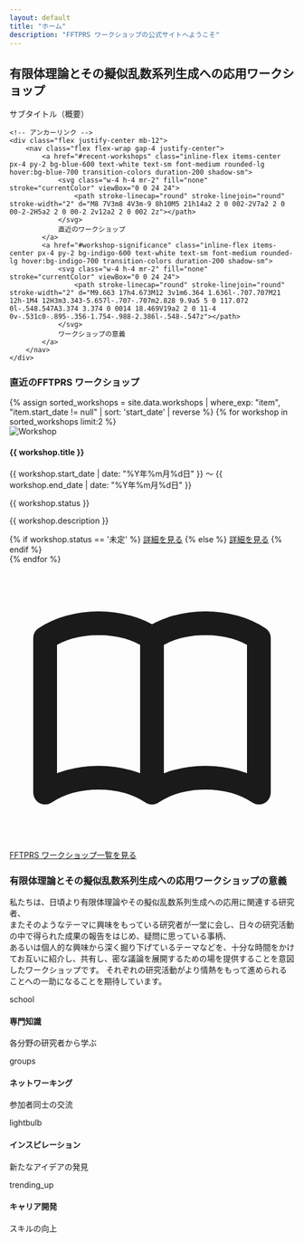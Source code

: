 ```yaml
---
layout: default
title: "ホーム"
description: "FFTPRS ワークショップの公式サイトへようこそ"
---
```


<!-- Hero Section -->
<section class="text-center mb-16">
    <div class="container mx-auto px-4 text-center">
        <h2 class="text-4xl font-bold text-gray-900 mb-4">有限体理論とその擬似乱数系列生成への応用ワークショップ</h2>
        <p class="text-lg text-gray-600 max-w-3xl mx-auto">サブタイトル（概要）</p>
    </div>
    
    <!-- アンカーリンク -->
    <div class="flex justify-center mb-12">
        <nav class="flex flex-wrap gap-4 justify-center">
            <a href="#recent-workshops" class="inline-flex items-center px-4 py-2 bg-blue-600 text-white text-sm font-medium rounded-lg hover:bg-blue-700 transition-colors duration-200 shadow-sm">
                <svg class="w-4 h-4 mr-2" fill="none" stroke="currentColor" viewBox="0 0 24 24">
                    <path stroke-linecap="round" stroke-linejoin="round" stroke-width="2" d="M8 7V3m8 4V3m-9 8h10M5 21h14a2 2 0 002-2V7a2 2 0 00-2-2H5a2 2 0 00-2 2v12a2 2 0 002 2z"></path>
                </svg>
                直近のワークショップ
            </a>
            <a href="#workshop-significance" class="inline-flex items-center px-4 py-2 bg-indigo-600 text-white text-sm font-medium rounded-lg hover:bg-indigo-700 transition-colors duration-200 shadow-sm">
                <svg class="w-4 h-4 mr-2" fill="none" stroke="currentColor" viewBox="0 0 24 24">
                    <path stroke-linecap="round" stroke-linejoin="round" stroke-width="2" d="M9.663 17h4.673M12 3v1m6.364 1.636l-.707.707M21 12h-1M4 12H3m3.343-5.657l-.707-.707m2.828 9.9a5 5 0 117.072 0l-.548.547A3.374 3.374 0 0014 18.469V19a2 2 0 11-4 0v-.531c0-.895-.356-1.754-.988-2.386l-.548-.547z"></path>
                </svg>
                ワークショップの意義
            </a>
        </nav>
    </div>
</section>

<section class="mb-16" id="recent-workshops">
    <h3 class="text-3xl font-bold text-gray-800 mb-8 text-center">直近のFFTPRS ワークショップ</h3>
    <div class="grid md:grid-cols-2 lg:grid-cols-2 gap-8">
        {% assign sorted_workshops = site.data.workshops | where_exp: "item", "item.start_date != null" | sort: 'start_date' | reverse %}
        {% for workshop in sorted_workshops limit:2 %}
            <div class="bg-white rounded-lg shadow-md overflow-hidden hover:shadow-xl transition-shadow duration-300">
                <img alt="Workshop" class="w-full h-48 object-cover"
                    src="https://lh3.googleusercontent.com/aida-public/AB6AXuBu4B3SmV6I2BvvkQAlcXWOH1Bgt8qP2c4FNXqpCu9UVX6gelBUCtQfXnF_pmnqiIX4Og22kjdW2-hS7FOfAp3LseP5nbUjndZuJ-2lK4esOJC5IKved9fbQv-BkVv1Yqnbsrj21nlQHQmEb_lg04zRl8zsz5gxAmfcXJdX1qOr4zWkOqtIzbQ8zT6HiWUM_A7g4ADMJbtaaK1Rp4Bcu-XkQUQgbrPYMDksGfceZGdcwsKLLa4uNEVa9wpXGhyrnW-LGVkcKrx_Fd4" />
                <div class="p-6">
                    <h4 class="text-xl font-bold text-gray-800 mb-2">{{ workshop.title }}</h4>
                    <p class="text-sm text-gray-500 mb-4">{{ workshop.start_date | date: "%Y年%m月%d日" }} 〜 {{ workshop.end_date | date: "%Y年%m月%d日" }}</p>
                    <p class="text-sm text-gray-500 mb-4 font-bold">{{ workshop.status }}</p>
                    <p class="text-gray-700 mb-4">{{ workshop.description }}</p>
                    {% if workshop.status == '未定' %}
                        <a class="inline-block bg-gray-300 text-gray-600 font-semibold px-6 py-2 rounded-lg cursor-not-allowed" href="#">詳細を見る</a>
                    {% else %}
                        <a class="inline-block bg-blue-600 text-white font-semibold px-6 py-2 rounded-lg hover:bg-blue-700 transition-colors duration-300" href="{{ workshop.url | relative_url }}">詳細を見る</a>
                    {% endif %}
                </div>
            </div>
        {% endfor %}
    </div>
    <div class="text-center mt-12">
        <a href="/site/pages/workshops/" class="inline-flex items-center px-6 py-3 bg-green-600 text-white font-semibold rounded-lg hover:bg-green-700 transition-colors duration-300 shadow-md hover:shadow-lg" target="_blank">
            <svg class="w-5 h-5 mr-2" fill="none" stroke="currentColor" viewBox="0 0 24 24">
                <path stroke-linecap="round" stroke-linejoin="round" stroke-width="2" d="M12 6.253v13m0-13C10.832 5.477 9.246 5 7.5 5S4.168 5.477 3 6.253v13C4.168 18.477 5.754 18 7.5 18s3.332.477 4.5 1.253m0-13C13.168 5.477 14.754 5 16.5 5c1.746 0 3.332.477 4.5 1.253v13C19.832 18.477 18.246 18 16.5 18c-1.746 0-3.332.477-4.5 1.253"></path>
            </svg>
            FFTPRS ワークショップ一覧を見る
        </a>
    </div>
</section>

<!-- About Section -->
<section class="bg-blue-50 rounded-lg p-8 md:p-12 mb-16" id="workshop-significance">
    <div class="flex flex-col md:flex-row items-center justify-between gap-8">
        <div class="md:w-1/2">
        <h3 class="text-3xl font-bold text-gray-800 mb-4">有限体理論とその擬似乱数系列生成への応用ワークショップの意義</h3>
        <p class="text-gray-700 leading-relaxed">私たちは、日頃より有限体理論やその擬似乱数系列生成への応用に関連する研究者、<br />
        またそのようなテーマに興味をもっている研究者が一堂に会し、日々の研究活動の中で得られた成果の報告をはじめ、疑問に思っている事柄、<br />
        あるいは個人的な興味から深く掘り下げているテーマなどを、十分な時間をかけてお互いに紹介し、共有し、密な議論を展開するための場を提供することを意図したワークショップです。
        それぞれの研究活動がより情熱をもって進められることへの一助になることを期待しています。</p>
    </div>
    <div class="md:w-1/2 flex justify-center">
        <div class="grid grid-cols-2 gap-4">
            <div class="bg-white p-6 rounded-lg shadow-md text-center">
                <span class="material-icons text-blue-600 text-4xl mb-2">school</span>
                <h4 class="font-bold text-gray-800">専門知識</h4>
                <p class="text-sm text-gray-600">各分野の研究者から学ぶ</p>
            </div>
            <div class="bg-white p-6 rounded-lg shadow-md text-center">
                <span class="material-icons text-blue-600 text-4xl mb-2">groups</span>
                <h4 class="font-bold text-gray-800">ネットワーキング</h4>
                <p class="text-sm text-gray-600">参加者同士の交流</p>
            </div>
            <div class="bg-white p-6 rounded-lg shadow-md text-center">
                <span class="material-icons text-blue-600 text-4xl mb-2">lightbulb</span>
                <h4 class="font-bold text-gray-800">インスピレーション</h4>
                <p class="text-sm text-gray-600">新たなアイデアの発見</p>
            </div>
            <div class="bg-white p-6 rounded-lg shadow-md text-center">
                <span class="material-icons text-blue-600 text-4xl mb-2">trending_up</span>
                <h4 class="font-bold text-gray-800">キャリア開発</h4>
                <p class="text-sm text-gray-600">スキルの向上</p>
            </div>
        </div>
    </div>
